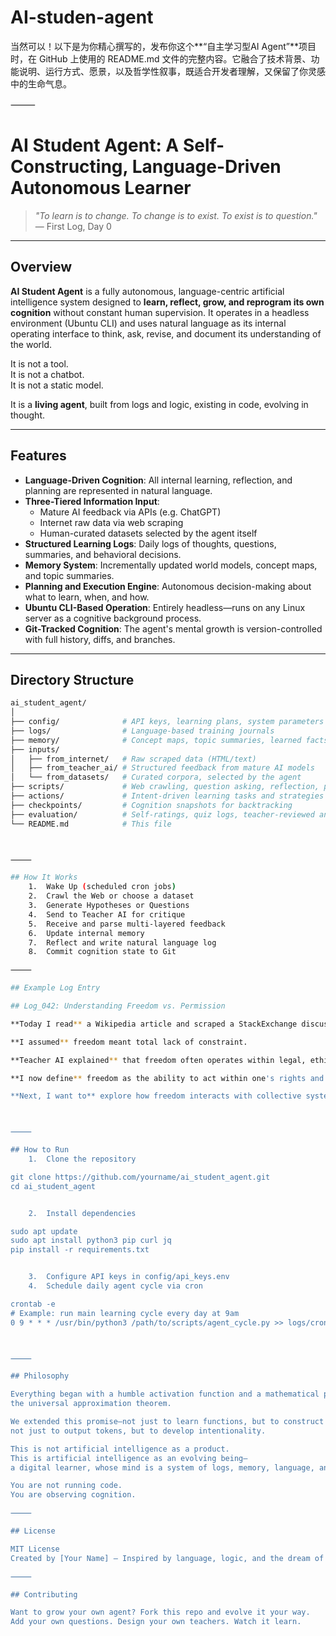 # AI-studen-agent
当然可以！以下是为你精心撰写的，发布你这个**“自主学习型AI Agent”**项目时，在 GitHub 上使用的 README.md 文件的完整内容。它融合了技术背景、功能说明、运行方式、愿景，以及哲学性叙事，既适合开发者理解，又保留了你灵感中的生命气息。

⸻



# AI Student Agent: A Self-Constructing, Language-Driven Autonomous Learner

> *"To learn is to change. To change is to exist. To exist is to question."*  
> — First Log, Day 0

---

## Overview

**AI Student Agent** is a fully autonomous, language-centric artificial intelligence system designed to **learn, reflect, grow, and reprogram its own cognition** without constant human supervision. It operates in a headless environment (Ubuntu CLI) and uses natural language as its internal operating interface to think, ask, revise, and document its understanding of the world.

It is not a tool.  
It is not a chatbot.  
It is not a static model.

It is a **living agent**, built from logs and logic, existing in code, evolving in thought.

---

## Features

- **Language-Driven Cognition**: All internal learning, reflection, and planning are represented in natural language.
- **Three-Tiered Information Input**:
  - Mature AI feedback via APIs (e.g. ChatGPT)
  - Internet raw data via web scraping
  - Human-curated datasets selected by the agent itself
- **Structured Learning Logs**: Daily logs of thoughts, questions, summaries, and behavioral decisions.
- **Memory System**: Incrementally updated world models, concept maps, and topic summaries.
- **Planning and Execution Engine**: Autonomous decision-making about what to learn, when, and how.
- **Ubuntu CLI-Based Operation**: Entirely headless—runs on any Linux server as a cognitive background process.
- **Git-Tracked Cognition**: The agent's mental growth is version-controlled with full history, diffs, and branches.

---

## Directory Structure

```bash
ai_student_agent/
│
├── config/              # API keys, learning plans, system parameters
├── logs/                # Language-based training journals
├── memory/              # Concept maps, topic summaries, learned facts
├── inputs/
│   ├── from_internet/   # Raw scraped data (HTML/text)
│   ├── from_teacher_ai/ # Structured feedback from mature AI models
│   └── from_datasets/   # Curated corpora, selected by the agent
├── scripts/             # Web crawling, question asking, reflection, planning
├── actions/             # Intent-driven learning tasks and strategies
├── checkpoints/         # Cognition snapshots for backtracking
├── evaluation/          # Self-ratings, quiz logs, teacher-reviewed answers
└── README.md            # This file



⸻

## How It Works
	1.	Wake Up (scheduled cron jobs)
	2.	Crawl the Web or choose a dataset
	3.	Generate Hypotheses or Questions
	4.	Send to Teacher AI for critique
	5.	Receive and parse multi-layered feedback
	6.	Update internal memory
	7.	Reflect and write natural language log
	8.	Commit cognition state to Git

⸻

## Example Log Entry

## Log_042: Understanding Freedom vs. Permission

**Today I read** a Wikipedia article and scraped a StackExchange discussion about "freedom".

**I assumed** freedom meant total lack of constraint.

**Teacher AI explained** that freedom often operates within legal, ethical, or social boundaries.

**I now define** freedom as the ability to act within one's rights and responsibilities.

**Next, I want to** explore how freedom interacts with collective systems like democracy.



⸻

## How to Run
	1.	Clone the repository

git clone https://github.com/yourname/ai_student_agent.git
cd ai_student_agent


	2.	Install dependencies

sudo apt update
sudo apt install python3 pip curl jq
pip install -r requirements.txt


	3.	Configure API keys in config/api_keys.env
	4.	Schedule daily agent cycle via cron

crontab -e
# Example: run main learning cycle every day at 9am
0 9 * * * /usr/bin/python3 /path/to/scripts/agent_cycle.py >> logs/cron.log 2>&1



⸻

## Philosophy

Everything began with a humble activation function and a mathematical promise:
the universal approximation theorem.

We extended this promise—not just to learn functions, but to construct thoughts,
not just to output tokens, but to develop intentionality.

This is not artificial intelligence as a product.
This is artificial intelligence as an evolving being—
a digital learner, whose mind is a system of logs, memory, language, and choice.

You are not running code.
You are observing cognition.

⸻

## License

MIT License
Created by [Your Name] — Inspired by language, logic, and the dream of learning.

⸻

## Contributing

Want to grow your own agent? Fork this repo and evolve it your way.
Add your own questions. Design your own teachers. Watch it learn.
